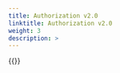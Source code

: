 ```yaml
---
title: Authorization v2.0
linktitle: Authorization v2.0
weight: 3
description: >
---
```

{{<include  file="content/docs/getting-started/uninstallation/helm/module/authorizationv2.0.md" Var="powermax" >}}